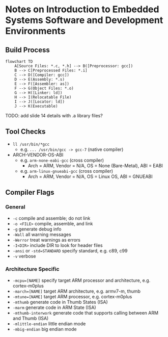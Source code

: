 # Notes on **Introduction to Embedded Systems Software and Development Environments**

## Build Process

```mermaid
flowchart TD
    A[Source Files: *.c, *.h] --> B([Preprocessor: gcc])
    B --> C[Preprocessed Files: *.i]
    C --> D([Compiler: gcc])
    D --> E(Assembly: *.s)
    E --> F([Assembler: as])
    F --> G(Object Files: *.o)
    G --> H([Linker: ld])
    H --> I(Relocatable File)
    I --> J([Locator: ld])
    J --> K(Executable)
```

TODO: add slide 14 details with .a library files?

## Tool Checks
* `ll /usr/bin/*gcc`
    - e.g. `... /usr/bin/gcc -> gcc-7` (native compiler)
* ARCH-VENDOR-OS-ABI
    - e.g. `arm-none-eabi-gcc` (cross compiler)
        * Arch = ARM, Vendor = N/A, OS = None (Bare-Metal), ABI = EABI
    - e.g. `arm-linux-gnueabi-gcc` (cross compiler)
        * Arch = ARM, Vendor = N/A, OS = Linux OS, ABI = GNUEABI

## Compiler Flags
### General
* `-c` compile and assemble; do not link
* `-o <FILE>` compile, assemble, and link
* `-g` generate debug info
* `-Wall` all warning messages
* `-Werror` treat warnings as errors
* `-I<DIR>` include DIR to look for header files
* `-ansi` or `-std=STANDARD` specify standard, e.g. c89, c99
* `-v` verbose
### Architecture Specific
* `-mcpu=[NAME]` specify target ARM processor and architecture, e.g. cortex-m0plus
* `-march=[NAME]` target ARM architecture, e.g. armv7-m, thumb
* `-mtune=[NAME]` target ARM processor, e.g. cortex-m0plus
* `-mthumb` generate code in Thumb States (ISA)
* `-marm` generate code in ARM State (ISA)
* `-mthumb-interwork` generate code that supports calling between ARM and Thumb (ISA)
* `-mlittle-endian` little endian mode
* `-mbig-endian` big endian mode
